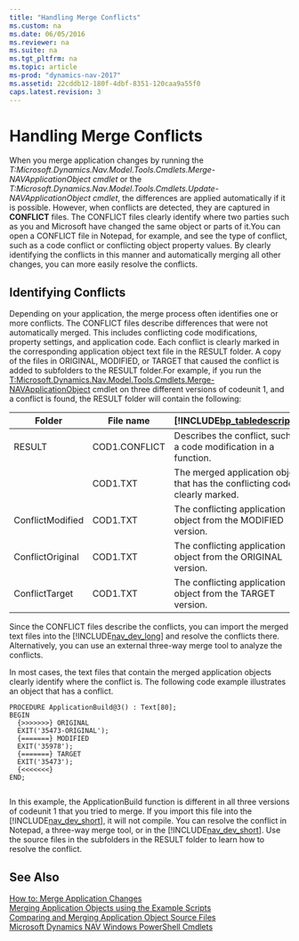 ```yaml
---
title: "Handling Merge Conflicts"
ms.custom: na
ms.date: 06/05/2016
ms.reviewer: na
ms.suite: na
ms.tgt_pltfrm: na
ms.topic: article
ms-prod: "dynamics-nav-2017"
ms.assetid: 22cddb12-180f-4dbf-8351-120caa9a55f0
caps.latest.revision: 3
---
```

# Handling Merge Conflicts
When you merge application changes by running the *T:Microsoft.Dynamics.Nav.Model.Tools.Cmdlets.Merge-NAVApplicationObject cmdlet* or the *T:Microsoft.Dynamics.Nav.Model.Tools.Cmdlets.Update-NAVApplicationObject cmdlet*, the differences are applied automatically if it is possible. However, when conflicts are detected, they are captured in **CONFLICT** files. The CONFLICT  files clearly identify where two parties such as you and Microsoft have changed the same object or parts of it.You can open a CONFLICT file in Notepad, for example, and see the type of conflict, such as a code conflict or conflicting object property values. By clearly identifying the conflicts in this manner and automatically merging all other changes, you can more easily resolve the conflicts.  
  
## Identifying Conflicts  
 Depending on your application, the merge process often identifies one or more conflicts. The CONFLICT files describe differences that were not automatically merged. This includes conflicting code modifications, property settings, and application code. Each conflict is clearly marked in the corresponding application object text file in the RESULT folder. A copy of the files in ORIGINAL, MODIFIED, or TARGET that caused the conflict is added to subfolders to the RESULT folder.For example, if you run the [T:Microsoft.Dynamics.Nav.Model.Tools.Cmdlets.Merge-NAVApplicationObject](assetId:///T:Microsoft.Dynamics.Nav.Model.Tools.Cmdlets.Merge-NAVApplicationObject) cmdlet on three different versions of codeunit 1, and a conflict is found, the RESULT folder will contain the following:  
  
|Folder|File name|[!INCLUDE[bp_tabledescription](includes/bp_tabledescription_md.md)]|  
|------------|---------------|---------------------------------------|  
|RESULT|COD1.CONFLICT|Describes the conflict, such as a code modification in a function.|  
||COD1.TXT|The merged application object that has the conflicting code clearly marked.|  
|ConflictModified|COD1.TXT|The conflicting application object from the MODIFIED version.|  
|ConflictOriginal|COD1.TXT|The conflicting application object from the ORIGINAL version.|  
|ConflictTarget|COD1.TXT|The conflicting application object from the TARGET version.|  
  
 Since the CONFLICT files describe the conflicts, you can import the merged text files into the [!INCLUDE[nav_dev_long](includes/nav_dev_long_md.md)] and resolve the conflicts there. Alternatively, you can use an external three-way merge tool to analyze the conflicts.  
  
 In most cases, the text files that contain the merged application objects clearly identify where the conflict is. The following code example illustrates an object that has a conflict.  
  
```  
PROCEDURE ApplicationBuild@3() : Text[80];  
BEGIN  
  {>>>>>>>} ORIGINAL  
  EXIT('35473-ORIGINAL');  
  {=======} MODIFIED  
  EXIT('35978');  
  {=======} TARGET  
  EXIT('35473');  
  {<<<<<<<}  
END;  
  
```  
  
 In this example, the ApplicationBuild function is different in all three versions of codeunit 1 that you tried to merge. If you import this file into the [!INCLUDE[nav_dev_short](includes/nav_dev_short_md.md)], it will not compile. You can resolve the conflict in Notepad, a three-way merge tool, or in the [!INCLUDE[nav_dev_short](includes/nav_dev_short_md.md)]. Use the source files in the subfolders in the RESULT folder to learn how to resolve the conflict.  
  
## See Also  
 [How to: Merge Application Changes](How-to--Merge-Application-Changes.md)   
 [Merging Application Objects using the Example Scripts](Merging-Application-Objects-using-the-Example-Scripts.md)   
 [Comparing and Merging Application Object Source Files](Comparing-and-Merging-Application-Object-Source-Files.md)   
 [Microsoft Dynamics NAV Windows PowerShell Cmdlets](Microsoft-Dynamics-NAV-Windows-PowerShell-Cmdlets.md)